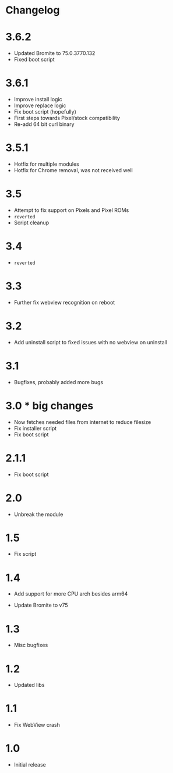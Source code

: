 # Changelog

# 3.6.2

* Updated Bromite to 75.0.3770.132
* Fixed boot script

# 3.6.1

* Improve install logic
* Improve replace logic
* Fix boot script (hopefully)
* First steps towards Pixel/stock compatibility
* Re-add 64 bit curl binary

# 3.5.1

* Hotfix for multiple modules
* Hotfix for Chrome removal, was not received well

# 3.5

* Attempt to fix support on Pixels and Pixel ROMs
* `reverted`
* Script cleanup

# 3.4

* `reverted`

# 3.3

* Further fix webview recognition on reboot

# 3.2

* Add uninstall script to fixed issues with no webview on uninstall

# 3.1

* Bugfixes, probably added more bugs

# 3.0 * big changes

* Now fetches needed files from internet to reduce filesize
* Fix installer script
* Fix boot script 

# 2.1.1

* Fix boot script

# 2.0

* Unbreak the module

# 1.5

* Fix script

# 1.4

* Add support for more CPU arch besides arm64

* Update Bromite to v75

# 1.3

* Misc bugfixes

# 1.2

* Updated libs

# 1.1

* Fix WebView crash

# 1.0

* Initial release
